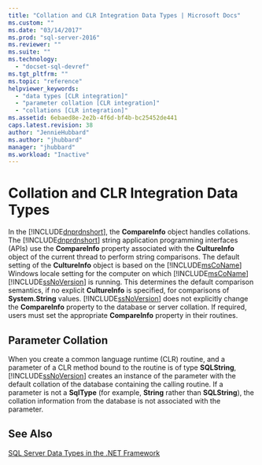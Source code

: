 ```yaml
---
title: "Collation and CLR Integration Data Types | Microsoft Docs"
ms.custom: ""
ms.date: "03/14/2017"
ms.prod: "sql-server-2016"
ms.reviewer: ""
ms.suite: ""
ms.technology: 
  - "docset-sql-devref"
ms.tgt_pltfrm: ""
ms.topic: "reference"
helpviewer_keywords: 
  - "data types [CLR integration]"
  - "parameter collation [CLR integration]"
  - "collations [CLR integration]"
ms.assetid: 6ebaed8e-2e2b-4f6d-bf4b-bc25452de441
caps.latest.revision: 38
author: "JennieHubbard"
ms.author: "jhubbard"
manager: "jhubbard"
ms.workload: "Inactive"
---
```

# Collation and CLR Integration Data Types
  In the [!INCLUDE[dnprdnshort](../../includes/dnprdnshort-md.md)], the **CompareInfo** object handles collations. The [!INCLUDE[dnprdnshort](../../includes/dnprdnshort-md.md)] string application programming interfaces (APIs) use the **CompareInfo** property associated with the **CultureInfo** object of the current thread to perform string comparisons. The default setting of the **CultureInfo** object is based on the [!INCLUDE[msCoName](../../includes/msconame-md.md)] Windows locale setting for the computer on which [!INCLUDE[msCoName](../../includes/msconame-md.md)] [!INCLUDE[ssNoVersion](../../includes/ssnoversion-md.md)] is running. This determines the default comparison semantics, if no explicit **CultureInfo** is specified, for comparisons of **System.String** values. [!INCLUDE[ssNoVersion](../../includes/ssnoversion-md.md)] does not explicitly change the **CompareInfo** property to the database or server collation. If required, users must set the appropriate **CompareInfo** property in their routines.  
  
## Parameter Collation  
 When you create a common language runtime (CLR) routine, and a parameter of a CLR method bound to the routine is of type **SQLString**, [!INCLUDE[ssNoVersion](../../includes/ssnoversion-md.md)] creates an instance of the parameter with the default collation of the database containing the calling routine. If a parameter is not a **SqlType** (for example, **String** rather than **SQLString**), the collation information from the database is not associated with the parameter.  
  
## See Also  
 [SQL Server Data Types in the .NET Framework](../../relational-databases/clr-integration-database-objects-types-net-framework/sql-server-data-types-in-the-net-framework.md)  
  
  
